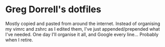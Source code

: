 Greg Dorrell's dotfiles
===============

Mostly copied and pasted from around the internet. Instead of organising my vimrc and zshrc as I edited them, I've just appended/prepended what I've needed. One day I'll organise it all, and Google every line... Probably when I retire.
